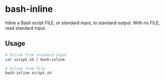 # bash-inline

Inline a Bash script FILE, or standard input, to standard output.
With no FILE, read standard input.

## Usage
```bash
# Inline from standard input
cat script.sh | bash-inline

# Inline from file
bash-inline script.sh
```
